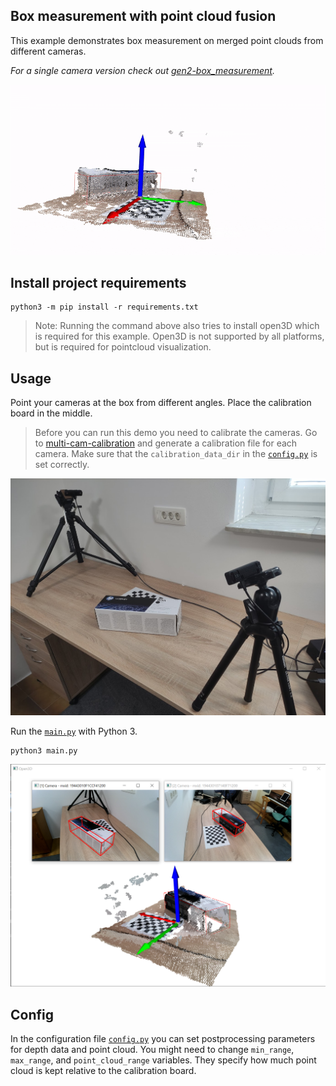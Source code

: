 ## Box measurement with point cloud fusion
This example demonstrates box measurement on merged point clouds from different cameras.

_For a single camera version check out [gen2-box_measurement](https://github.com/luxonis/oak-examples/tree/master/gen2-box_measurement)._

![demo](img/demo.gif)
## Install project requirements
```
python3 -m pip install -r requirements.txt
```
> Note: Running the command above also tries to install open3D which is required for this example. Open3D is not supported by all platforms, but is required for pointcloud visualization.

## Usage
Point your cameras at the box from different angles. Place the calibration board in the middle.
> Before you can run this demo you need to calibrate the cameras. Go to [multi-cam-calibration](../multi-cam-calibration) and generate a calibration file for each camera. Make sure that the `calibration_data_dir` in the [`config.py`](config.py) is set correctly.

![setup](img/setup.jpg)

Run the [`main.py`](main.py) with Python 3.
```
python3 main.py
```

![visualization](img/demo2.png)

## Config
In the configuration file [`config.py`](config.py) you can set postprocessing parameters for depth data and point cloud. You might need to change `min_range`, `max_range`, and `point_cloud_range` variables. They specify how much point cloud is kept relative to the calibration board.

